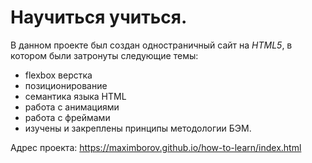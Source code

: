 # Научиться учиться.

В данном проекте был создан одностраничный сайт на *HTML5*, в котором были затронуты следующие темы:
* flexbox верстка
* позиционирование
* семантика языка HTML
* работа с анимациями
* работа с фреймами
* изучены и закреплены принципы методологии БЭМ.

Адрес проекта: https://maximborov.github.io/how-to-learn/index.html
